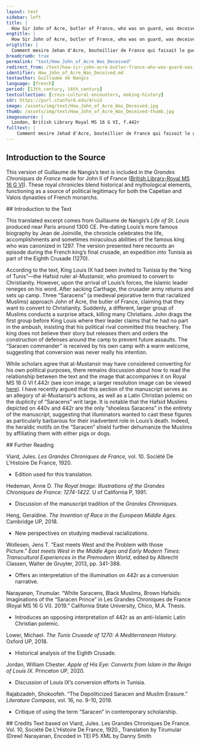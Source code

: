 ```yaml
---
layout: text
sidebar: left
title: |
  How Sir John of Acre, butler of France, who was on guard, was deceived by some Saracens who requested baptism | Comment mesire Jehan d'Acre, bouteillier de France qui faisait le guet fu deceus d'aucuns Sarrazins qui requéraient le baptesme
engtitle: |
  How Sir John of Acre, butler of France, who was on guard, was deceived by some Saracens who requested baptism
origtitle: |
  Comment mesire Jehan d'Acre, bouteillier de France qui faisait le guet fu deceus d'aucuns Sarrazins qui requéraient le baptesme
breadcrumb: true
permalink: "text/How_John_of_Acre_Was_Deceived"
redirect_from: /text/how-sir-john-acre-butler-france-who-was-guard-was-deceived-some-saracens-who-requested-baptism
identifier: How_John_of_Acre_Was_Deceived.md
textauthor: Guillaume de Nangis
language: [french]
period: [13th_century, 14th_century]
textcollection: [cross-cultural-encounters, making-history]
sdr: https://purl.stanford.edu/druid 
image: /assets/img/text/How_John_of_Acre_Was_Deceived.jpg
thumb: /assets/img/text/How_John_of_Acre_Was_Deceived-thumb.jpg
imagesource: |
  London, British Library Royal MS 16 G VI, f.442r
fulltext: |
    Comment mesire Jehad d'Acre, bouteillier de France qui faisoit le guet fu deceus d'aucuns Sarrazins qui requeroient le baptesme. How Sir John of Acre, butler of France, who was on guard, was deceived by some Saracens who requested baptism. Un jour que le conte d'Eu, Auphons et mesire Jehan d'Acre son frere bouteillier de France faisoient le guet de nuis, avint que III chevaliers sarrazins vindrent au bouteillier, et le qequistrent que il fussent chrestiens; et en signe de loiauté leur mistrent leurs mains seur leurs chiez, et baisoient le mains de nos gens en signe de subjection, et se rendirent au bouteillier. One day that Count Auphon of Eu and his brother Sir John of Acre, butler of France were on the night guard, three Saracen knights came to the butler and they requested to become Christians; in a sign of loyalty they put their hands to the heads and kissed the hands of our people as a sign of subjection and surrendered themselves to the butler. Li bouteilliers lis fist mener en son paveillon et ala tantost au roi Looys et le dist ce que li Sarrazin avoient fait, les quiex li rois commanda à garder bien diligaument. The butler had them led to his pavilion and went immediately to King Louis, and told him what the Saracens had done, whom the king then commanded to guard very diligently. Aprèz ce, quant li bouteilliers fu retornez à son guet, cen autres Sarrazins geterent jus leurs lances et firent autel signe comme les autres III avoient fait, et vindrent au boutiellier et le requistrent le baptesme a grant instance. After this, when the butler returned to his guard a hundred other Saracens threw down their lances and made the same signs as the three others had done and came to the butler and requested baptism with great insistence. Et ainsi comme li bouteilliers et sa gent entendoient à ce que les Sarrazins disoient, tout plain d'autres Sarrazins s'esmurent touz ensamble, lis lances levées et se firirent sus le bouteillier et sa gent, qi sue il les firent fuir et crier aus asmes, aus armes. At the same time as the butler and his men heard what the Saracens were saying many other Saracens started moving all together, their lances lifted, attacked the butler and his men, so that the Saracens made the Christians flee and cry “to arms, to arms.” Tantost li oz de chrstiens s'estourmi et crierent aus armes. Immediately, the host of Christians woke up and cried “to arms.” Mès avant que il fussent appareilliez, li Sarrazin occidrent LX chrestiens à pié et puis s'enfouirent. But before they were equipped, the Saracens slayed sixty Christians on foot and then ran away. Ja out grant traïsin de Sarrazins, et greigneur simplece de chrestiens; mès tout fu mis sus le bouteillier, et par aventure ce fu à tort, quar comme il tenist III granz Sarrazins en sa tente qui requeroient le baptesm, il cuidoit par euls les autres traire à la foi chrestiane. Indeed there was great treason on the part of the Saracens and even greater naivete on the part of the Christians; but all was placed on the butler and perhaps this was wrong, because since he had three high Saracens in his tent who requested baptism he thought that through them he would pull the others to the Christian faith. Mès en ce, par aventure il fait à reprendre, quar il duest avoir esté plus sage encontre les aguès des ses anemis. But in this, he is perhaps to be reproached because he should have been wiser to the plots of his enemies. Aprèz ce, li bouteilliers retourna en son paveillon et reprist moult cruieusement les III Sarrazins que il tenoit de traïson et de tricherie; desquiex li uns qui samblot estre greigneur mastre que les autres, se commença à escuser et à plorer. After this, the butler returned to his pavilion and reproached the Saracens whom he held very violently with treason and treachery; among them the one who seemed to be the commander of the others began to apologize and to cry. Ce que li Sarrazins sisoit fist le bouteillier espondre par I frere preecheur qui savoit bien larler la langue sarrazine. What the Saracens said the butler had explained by one monk who knew well how to speak the Saracen language. Et lors li dist le bouteillier que il ne se toutast pas, quar puis que il estoit venuz sus fiance aus chrestiens, il trouveroit foi en euls, et seust-il bien que li rois Looys estoit de si grant foi, que sa simple promesse, il ne l'avoit en nulle maniere trespassée. And then the butler said he did not have any doubt, since the Saracen had to come to the Christians with trust, he found trust in them, and knew well the great trust of King Louis, that his simple promise he had not violated in any way. Lors respondi li Sarrazins et dist: "Sire, je sai bien que vous m'avez souspeçonneus de ce fait, ja soit ce que je n'i aie coulpe; mès sachiez que ce a tout fait I mien envieus pour me grever. When the Saracens responded and said “Sir, I know well that you do have suspicion of me for doing this thing, indeed on this I am not guilty; but know that everything was done by one person in order to injure me. Nous sommes II grans soudoiers paraus sous le roy de Tuens, et avons chascun desous nou IIm et Vc chevaliers, et me compains que de pieça me get, set bien que vous me tenez, ja soit que je soie venus à vous de mon gré; et pour ce, fist-il faire et procura ceste bataille pour moi nuire, et si sai bien que nuls de mes chevaliers ne fu en ceste bataille pour vous nuire, ne ne vous fist conques mal, et que vous puissiez prover par ouvre ce que je vous di par bouche. We are two commanders under the King of Tunis and we each have 2500 knights under us, and my companion who hates me, knowing well that you hold me, indeed that I came to you on my own free will; and for this, he made and procured this battle to harm me, and know well that none of my knights were in this battle to harm you nor ever did anything bad to you, and you can prove by an action what I tell you by mouth. Lassiez aler un de mos compaignons jusques à mes gens, et se il ne vous amaine plue de IIm Sarrazins qui vous amenront vitaille à vendrre et vous seront en aide, que vous faciez de moi ausi comme de traiteur desloial." Release one of my companions to go to my men and if he does not lead more than 2000 Saracens who bring you victuals to sell and aid you, then you can do with me as you would a disloyal traitor.” Toutes ces choes dites, il enforma I poi à croire le bouteillier de ce que il disoit. All these things said, the butler believed a little bit of what he  Et pour ce, lie bouteilliers vint au roy Looys et li dist ce que li Sarrazins qvoit raconté. And for this, the butler came to the King Louis and he told him what the Saracens had reccounted. Mès li rois qui ne vout pas croire à leurs paroles, commanda que l'en les laissast aler aus autres Sarrazins. But the king who did not want to believe their speech, commanded to let them go to the other Saracens. Lors tantost le bouteilleirs et le connestables le menerent et conduirent hors de l'ost; de qoui mount de gent murmurerent; et le maisrres des III Sarrazins dist que il revendriot l'endemain et acompliroir ce que il avoit promis; laquele chose il fist et acomplie, et fu mount léement receuz des autres Sarrazins qui cuidoient que il et ses compaignons fussent occis des chrestiens. So then the butler and the constable led them  
--- 
```

## Introduction to the Source 
<p>This version of Guillaume de Nangis’s text is included in the <em>Grandes Chroniques de France</em> made for John II of France (<a href="http://www.bl.uk/manuscripts/Viewer.aspx?ref=royal_ms_16_g_vi_fs001r">British Library-Royal MS 16 G VI</a>). These royal chronicles blend historical and mythological elements, functioning as a source of political legitimacy for both the Capetian and Valois dynasties of French monarchs.</p>
## Introduction to the Text 
<p dir="ltr" id="docs-internal-guid-cc367274-7fff-8ecb-8e18-aaf3a4059544">This translated excerpt comes from Guillaume de Nangis’s <em>Life of St. Louis</em> produced near Paris around 1300 CE. Pre-dating Louis’s more famous biography by Jean de Joinville, the chronicle celebrates the life, accomplishments and sometimes miraculous abilities of the famous king who was canonized in 1297. The version presented here recounts an episode during the French king’s final crusade, an expedition into Tunisia as part of the Eighth Crusade (1270).</p> <p dir="ltr">According to the text, King Louis IX had been invited to Tunisia by the “king of Tunis”—the Hafsid ruler al-Mustansir, who promised to convert to Christianity. However, upon the arrival of Louis’s forces, the Islamic leader reneges on his word. After sacking Carthage, the crusader army returns and sets up camp. Three “Saracens” (a medieval pejorative term that racialized Muslims) approach John of Acre, the butler of France, claiming that they want to convert to Christianity. Suddenly, a different, larger group of Muslims conducts a surprise attack, killing many Christians. John drags the first group before King Louis where their leader claims that he had no part in the ambush, insisting that his political rival committed this treachery. The king does not believe their story but releases them and orders the construction of defenses around the camp to prevent future assaults. The “Saracen commander” is received by his own camp with a warm welcome, suggesting that conversion was never really his intention.</p> <p>While scholars agree that al-Mustansir may have considered converting for his own political purposes, there remains discussion about how to read the relationship between the text and the image that accompanies it on Royal MS 16 G VI f.442r (see icon image; a larger resolution image can be viewed <a href="http://www.bl.uk/manuscripts/Viewer.aspx?ref=royal_ms_16_g_vi_f442r">here</a>). I have recently argued that this section of the manuscript serves as an allegory of al-Mustansir’s actions, as well as a Latin Christian polemic on the duplicity of “Saracens” writ large. It is notable that the Hafsid Muslims depicted on 440v and 442r are the only “shoeless Saracens” in the entirety of the manuscript, suggesting that illuminators wanted to cast these figures as particularly barbarous for their inadvertent role in Louis’s death. Indeed, the heraldic motifs on the “Saracen” shield further dehumanize the Muslims by affiliating them with either pigs or dogs.</p>
## Further Reading 
<p>Viard, Jules. <em>Les Grandes Chroniques de France, </em>vol. 10. Société De L'Histoire De France, 1920.</p> <ul> <li>Edition used for this translation.</li> </ul> <p>Hedeman, Anne D. <em>The Royal Image: Illustrations of the Grandes Chroniques de France: 1274-1422.</em> U of California P, 1991.</p> <ul> <li>Discussion of the manuscript tradition of the <em>Grandes Chroniques</em>.</li> </ul> <p>Heng, Geraldine. <em>The Invention of Race in the European Middle Ages</em>. Cambridge UP, 2018.</p> <ul> <li>New perspectives on studying medieval racializations.</li> </ul> <p>Wollesen, Jens T. “East meets West and the Problem with those Picture.” <em>East meets West in the Middle Ages and Early Modern Times: Transcultural Experiences in the Premodern World</em>, edited by Albrecht Classen, Walter de Gruyter, 2013, pp. 341-388.</p> <ul> <li>Offers an interpretation of the illumination on 442r as a conversion narrative.</li> </ul> <p>Narayanan, Tirumular. “White Saracens, Black Muslims, Brown Hafsids: Imaginations of the “Saracen Prince” in Les Grandes Chroniques de France (Royal MS 16 G VI). 2019.” California State University, Chico, M.A. Thesis.</p> <ul> <li>Introduces an opposing interpretation of 442r as an anti-Islamic Latin Christian polemic.</li> </ul> <p>Lower, Michael. <em>The Tunis Crusade of 1270: A Mediterranean History.</em> Oxford UP, 2018.</p> <ul> <li>Historical analysis of the Eighth Crusade.</li> </ul> <p>Jordan, William Chester. <em>Apple o</em><em>f His Eye: Converts from Islam in the Reign of Louis IX</em>. Princeton UP, 2020.</p> <ul> <li>Discussion of Louis IX’s conversion efforts in Tunisia.</li> </ul> <p dir="ltr" id="docs-internal-guid-0b63770f-7fff-c7a2-836d-007fb2212a05">Rajabzadeh, Shokoofeh. “The Depoliticized Saracen and Muslim Erasure.” <em>Literature Compass</em>, vol. 16, no. 9-10, 2019.</p> <ul dir="ltr"> <li role="presentation">Critique of using the term “Saracen” in contemporary scholarship.</li> </ul>
## Credits
Text based on Viard, Jules. Les Grandes Chroniques De France. Vol. 10, Société De L'Histoire De France, 1920., Translation by Tirumular (Drew) Narayanan, Encoded in TEI P5 XML by Danny Smith
